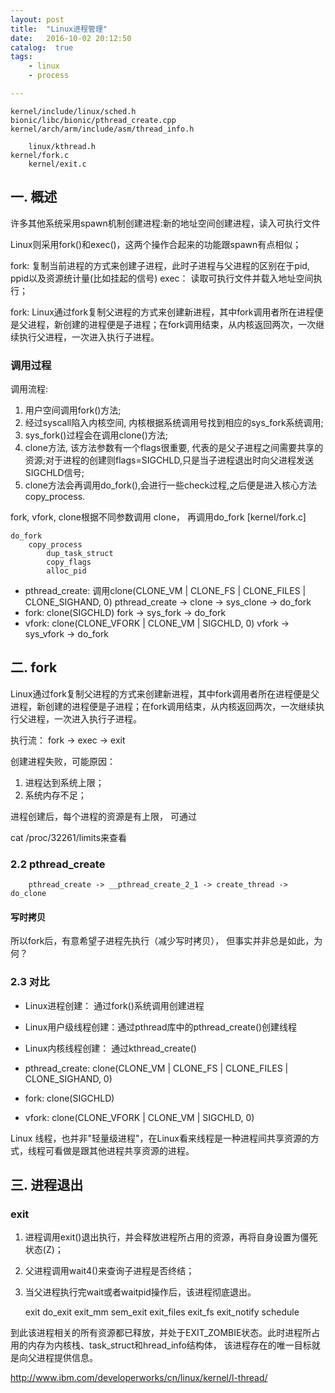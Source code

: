 ```yaml
---
layout: post
title:  "Linux进程管理"
date:   2016-10-02 20:12:50
catalog:  true
tags:
    - linux
    - process

---
```


    kernel/include/linux/sched.h
    bionic/libc/bionic/pthread_create.cpp
    kernel/arch/arm/include/asm/thread_info.h

        linux/kthread.h
    kernel/fork.c
        kernel/exit.c


## 一. 概述

许多其他系统采用spawn机制创建进程:新的地址空间创建进程，读入可执行文件

Linux则采用fork()和exec()，这两个操作合起来的功能跟spawn有点相似；

fork: 复制当前进程的方式来创建子进程，此时子进程与父进程的区别在于pid, ppid以及资源统计量(比如挂起的信号)
exec： 读取可执行文件并载入地址空间执行；

fork: Linux通过fork复制父进程的方式来创建新进程，其中fork调用者所在进程便是父进程，新创建的进程便是子进程；在fork调用结束，从内核返回两次，一次继续执行父进程，一次进入执行子进程。



### 调用过程


调用流程:

1. 用户空间调用fork()方法;
2. 经过syscall陷入内核空间, 内核根据系统调用号找到相应的sys_fork系统调用;
3. sys_fork()过程会在调用clone()方法;
4. clone方法, 该方法参数有一个flags很重要, 代表的是父子进程之间需要共享的资源;对于进程的创建则flags=SIGCHLD,只是当子进程退出时向父进程发送SIGCHLD信号;
5. clone方法会再调用do_fork(),会进行一些check过程,之后便是进入核心方法copy_process.


fork, vfork, clone根据不同参数调用 clone， 再调用do_fork [kernel/fork.c]


    do_fork
        copy_process
            dup_task_struct
            copy_flags
            alloc_pid


- pthread_create: 调用clone(CLONE_VM | CLONE_FS | CLONE_FILES | CLONE_SIGHAND, 0)
    pthread_create -> clone -> sys_clone -> do_fork
- fork: clone(SIGCHLD)
    fork -> sys_fork -> do_fork
- vfork: clone(CLONE_VFORK | CLONE_VM | SIGCHLD, 0)
    vfork -> sys_vfork -> do_fork

## 二. fork


Linux通过fork复制父进程的方式来创建新进程，其中fork调用者所在进程便是父进程，新创建的进程便是子进程；在fork调用结束，从内核返回两次，一次继续执行父进程，一次进入执行子进程。

执行流： fork -> exec -> exit


创建进程失败，可能原因：

1. 进程达到系统上限；
2. 系统内存不足；


进程创建后，每个进程的资源是有上限， 可通过

cat /proc/32261/limits来查看























### 2.2 pthread_create

        pthread_create -> __pthread_create_2_1 -> create_thread -> do_clone


#### 写时拷贝

所以fork后，有意希望子进程先执行（减少写时拷贝）， 但事实并非总是如此，为何？



### 2.3 对比

- Linux进程创建： 通过fork()系统调用创建进程
- Linux用户级线程创建：通过pthread库中的pthread_create()创建线程
- Linux内核线程创建： 通过kthread_create()

- pthread_create: clone(CLONE_VM | CLONE_FS | CLONE_FILES | CLONE_SIGHAND, 0)
- fork: clone(SIGCHLD)
- vfork: clone(CLONE_VFORK | CLONE_VM | SIGCHLD, 0)

Linux 线程，也并非"轻量级进程"，在Linux看来线程是一种进程间共享资源的方式，线程可看做是跟其他进程共享资源的进程。

## 三. 进程退出

### exit

1. 进程调用exit()退出执行，并会释放进程所占用的资源，再将自身设置为僵死状态(Z)；
2. 父进程调用wait4()来查询子进程是否终结；
3. 当父进程执行完wait或者waitpid操作后，该进程彻底退出。

    exit
        do_exit
            exit_mm
            sem_exit
            exit_files
            exit_fs
            exit_notify
            schedule

到此该进程相关的所有资源都已释放，并处于EXIT_ZOMBIE状态。此时进程所占用的内存为内核栈、task_struct和hread_info结构体， 该进程存在的唯一目标就是向父进程提供信息。


http://www.ibm.com/developerworks/cn/linux/kernel/l-thread/
